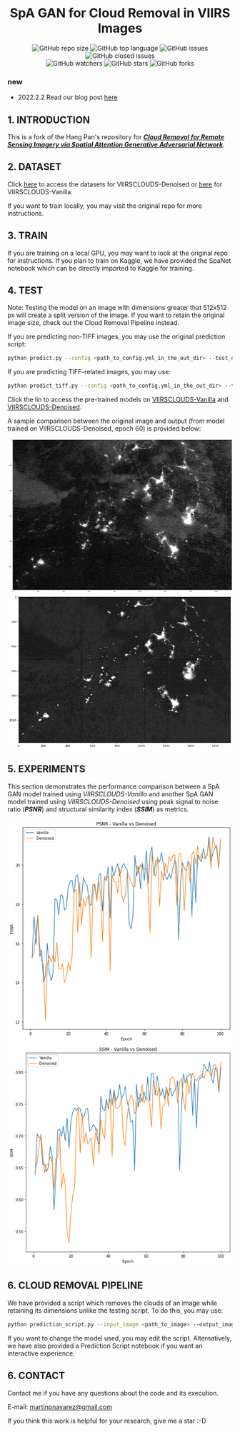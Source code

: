 <div align="center">
<h1>SpA GAN for Cloud Removal in VIIRS Images</h1>
</div>

<div align="center">
<img alt="GitHub repo size" src="https://img.shields.io/github/repo-size/Martinnavs/SpA-GAN_for_cloud_removal?color=green"> <img alt="GitHub top language" src="https://img.shields.io/github/languages/top/Martinnavs/SpA-GAN_for_cloud_removal">  <img alt="GitHub issues" src="https://img.shields.io/github/issues/Martinnavs/SpA-GAN_for_cloud_removal"> <img alt="GitHub closed issues" src="https://img.shields.io/github/issues-closed/Martinnavs/SpA-GAN_for_cloud_removal?color=red">
</div>
<div align="center">
<img alt="GitHub watchers" src="https://img.shields.io/github/watchers/Martinnavs/SpA-GAN_for_cloud_removal?style=social"> <img alt="GitHub stars" src="https://img.shields.io/github/stars/Martinnavs/SpA-GAN_for_cloud_removal?style=social"> <img alt="GitHub forks" src="https://img.shields.io/github/forks/Martinnavs/SpA-GAN_for_cloud_removal?style=social">
</div>


### new

- 2022.2.2 Read our blog post [here](https://medium.com/@martinpnavarez/removing-clouds-in-viirs-nighttime-images-using-spa-gan-16c737815e1d) 


## 1. INTRODUCTION

This is a fork of the Hang Pan's repository for [***Cloud Removal for Remote Sensing Imagery via Spatial Attention Generative Adversarial Network***](https://github.com/Penn000/SpA-GAN_for_cloud_removal).

## 2. DATASET

Click [here](https://www.kaggle.com/anthonymartinnavarez/viirscloudsdenoised) to access the datasets for VIIRSCLOUDS-Denoised or [here](https://www.kaggle.com/anthonymartinnavarez/viirscloudsvanilla) for VIIRSCLOUDS-Vanilla.

If you want to train locally, you may visit the original repo for more instructions.

## 3. TRAIN

If you are training on a local GPU, you may want to look at the original repo for instructions. If you plan to train on Kaggle, we have provided the SpaNet notebook which can be directly imported to Kaggle for training.

## 4. TEST

Note: Testing the model on an image with dimensions greater that 512x512 px will create a split version of the image. If you want to retain the original image size, check out the Cloud Removal Pipeline instead.

If you are predicting non-TIFF images, you may use the original prediction script:

```bash
python predict.py --config <path_to_config.yml_in_the_out_dir> --test_dir <path_to_a_directory_stored_test_data> --out_dir <path_to_an_output_directory> --pretrained <path_to_a_pretrained_model> --cuda
```

If you are predicting TIFF-related images, you may use:

```bash
python predict_tiff.py --config <path_to_config.yml_in_the_out_dir> --test_dir <path_to_a_directory_stored_test_data> --out_dir <path_to_an_output_directory> --pretrained <path_to_a_pretrained_model> --cuda
```

Click the lin to access the pre-trained models on [VIIRSCLOUDS-Vanilla](https://drive.google.com/drive/folders/1nJKkBOVR-xoV8T0kvrBdWhXS1f9XZWiX?usp=sharing) and [VIIRSCLOUDS-Denoised](https://drive.google.com/drive/folders/1x_1gFPVfygBlAWzKTf6uTvCCcRNqNylP?usp=sharing).

A sample comparison between the original image and output (from model trained on VIIRSCLOUDS-Denoised, epoch 60) is provided below:

<div align="center"><img src="./readme_images/base_img.png"></div>

<div align="center"><img src="./readme_images/cleaned_img.png"></div>

## 5. EXPERIMENTS

This section demonstrates the performance comparison between a SpA GAN model trained using *VIIRSCLOUDS-Vanilla* and another SpA GAN model trained using *VIIRSCLOUDS-Denoised*  using peak signal to noise ratio (***PSNR***) and structural similarity index (***SSIM***) as metrics.


<div align="center"><img src="./readme_images/metrics1.png"></div>

<div align="center"><img src="./readme_images/metrics2.png"></div>


## 6. CLOUD REMOVAL PIPELINE

We have provided a script which removes the clouds of an image while retaining its dimensions unlike the testing script. To do this, you may use:

```bash
python prediction_script.py --input_image <path_to_image> --output_image <path_to_a_directory/output_image_name> --gpu <omit if using CPU> 
```

If you want to change the model used, you may edit the script. Alternatively, we have also provided a Prediction Script notebook if you want an interactive experience.

## 6. CONTACT

Contact me if you have any questions about the code and its execution.

E-mail: martinpnavarez@gmail.com

If you think this work is helpful for your research, give me a star :-D

